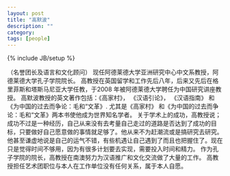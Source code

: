 ```yaml
---
layout: post
title: "高默波"
description: ""
category: 
tags: [people]
---
```

{% include JB/setup %}

（名誉团长及语言和文化顾问）
现任阿德莱德大学亚洲研究中心中文系教授，阿德莱德大学孔子学院院长。
高教授在英国留学和工作先后八年，后来又先后在格里菲斯和塔斯马尼亚大学任教，于2008 年被阿德莱德大学聘任为中国研究讲座教授。
高默波教授的英文著作包括：《高家村》， 《汉语引论》， 《汉语指南》 和《为中国的过去而争论：毛和“文革》. 尤其是《高家村》 和《为中国的过去而争论：毛和“文革》两本书使他成为世界知名学者。
关于学术上的成功，高教授说；成功不过是一种经历，自己从来没有去考量自己走过的道路是否达到了成功的目标，只要做好自己愿意做的事情就足够了。他从来不为赶潮流或是搞研究去研究。 他甚至谦虚地说是自己的运气不错，有些机遇让自己遇到了而且也把握住了。现在只是觉得时间不够用，因为有很多计划要去实现，需要投入时间和精力。
作为孔子学院的院长，高教授在南澳努力为汉语推广和文化交流做了大量的工作。
高教授担任艺术团职位与本人在工作单位没有任何关系，属于本人自愿。
